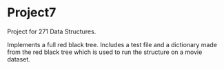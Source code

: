 # Project7

Project for 271 Data Structures.

Implements a full red black tree. Includes a test file and a dictionary made from the red black tree which is used to run the structure on
a movie dataset.
